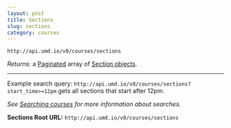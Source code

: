 ```yaml
---
layout: post
title: Sections
slug: sections
category: courses
---
```


`http://api.umd.io/v0/courses/sections`

*Returns:* a [Paginated](/#pagination) array of [Section objects](#section_object).

-----

Example search query: `http://api.umd.io/v0/courses/sections?start_time>=12pm` gets all sections that start after 12pm.

*See [Searching courses](/#course_object) for more information about searches.*

<!-- EXAMPLE -->
**Sections Root URL:**
`http://api.umd.io/v0/courses/sections`

<!-- END -->